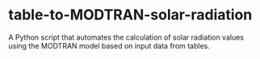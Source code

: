 # table-to-MODTRAN-solar-radiation
A Python script that automates the calculation of solar radiation values using the MODTRAN model based on input data from tables.
